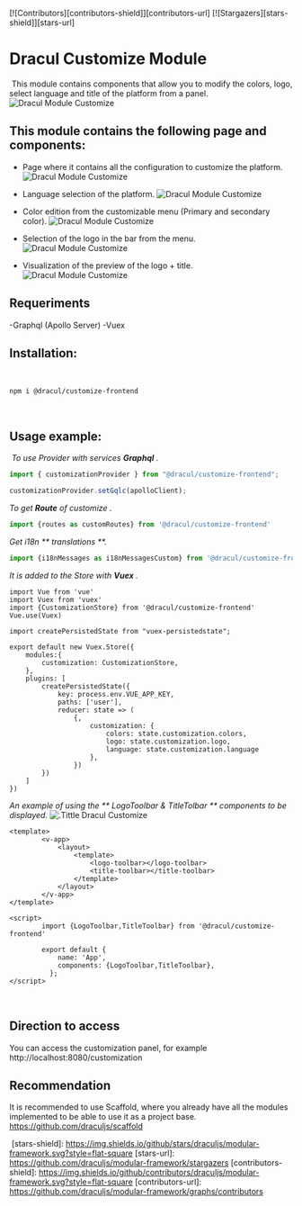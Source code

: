 [![Contributors][contributors-shield]][contributors-url]
[![Stargazers][stars-shield]][stars-url]
# Dracul Customize Module
​
This module contains components that allow you to modify the colors, logo, select language and title of the platform from a panel.
![Dracul Module Customize](https://i.imgur.com/oG06ozZ.png "Dracul Module Customize")
​
## This module contains the following page and components:

- Page where it contains all the configuration to customize the platform.
![Dracul Module Customize](https://i.imgur.com/XZST1xB.png "Dracul Module Customize")

- Language selection of the platform.
![Dracul Module Customize](https://i.imgur.com/oG06ozZ.png "Dracul Module Customize")

- Color edition from the customizable menu (Primary and secondary color).
![Dracul Module Customize](https://i.imgur.com/VWBQu3G.png "Dracul Module Customize")

- Selection of the logo in the bar from the menu.
![Dracul Module Customize](https://i.imgur.com/F7ODrmk.png "Dracul Module Customize")

- Visualization of the preview of the logo + title.
![Dracul Module Customize](https://i.imgur.com/TUB5wXi.png "Dracul Module Customize")
​
## Requeriments
-Graphql (Apollo Server)
-Vuex
​
## Installation:
​
```
npm i @dracul/customize-frontend
```
​
## Usage example:
​
_To use Provider with services **Graphql** ._

```js
import { customizationProvider } from "@dracul/customize-frontend";

customizationProvider.setGqlc(apolloClient);
```

_To get **Route** of customize ._

```js
import {routes as customRoutes} from '@dracul/customize-frontend'
```

_Get i18n ** translations **._

```js
import {i18nMessages as i18nMessagesCustom} from '@dracul/customize-frontend'
```
_It is added to the Store with **Vuex** ._

```
import Vue from 'vue'
import Vuex from 'vuex'
import {CustomizationStore} from '@dracul/customize-frontend'
Vue.use(Vuex)

import createPersistedState from "vuex-persistedstate";

export default new Vuex.Store({
    modules:{
        customization: CustomizationStore,
    },
    plugins: [
        createPersistedState({
            key: process.env.VUE_APP_KEY,
            paths: ['user'],
            reducer: state => (
                {,
                    customization: {
                        colors: state.customization.colors,
                        logo: state.customization.logo,
                        language: state.customization.language
                    },
                })
        })
    ]
})
```
_An example of using the ** LogoToolbar & TitleTolbar ** components to be displayed._
![.Tittle Dracul Customize](https://i.imgur.com/l2cbQyb.png ".Tittle Dracul Customize")
```
<template>
        <v-app>
            <layout>
                <template>
                    <logo-toolbar></logo-toolbar>
                    <title-toolbar></title-toolbar>
                </template>
            </layout>
        </v-app>
</template>

<script>
        import {LogoToolbar,TitleToolbar} from '@dracul/customize-frontend'

        export default {
            name: 'App',
            components: {LogoToolbar,TitleToolbar},
          };
</script>
```
​
## Direction to access

You can access the customization panel, for example http://localhost:8080/customization
​
## Recommendation

It is recommended to use Scaffold, where you already have all the modules implemented to be able to use it as a project base.
https://github.com/draculjs/scaffold
​
<!-- MARKDOWN LINKS & IMAGES -->
<!-- https://www.markdownguide.org/basic-syntax/#reference-style-links -->
​
[stars-shield]: https://img.shields.io/github/stars/draculjs/modular-framework.svg?style=flat-square
[stars-url]: https://github.com/draculjs/modular-framework/stargazers
[contributors-shield]: https://img.shields.io/github/contributors/draculjs/modular-framework.svg?style=flat-square
[contributors-url]: https://github.com/draculjs/modular-framework/graphs/contributors